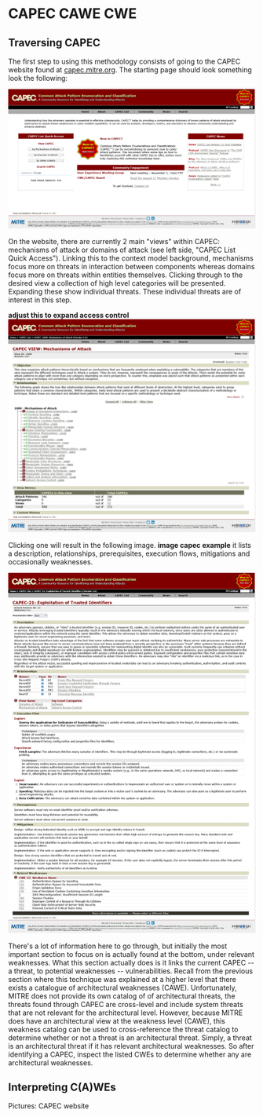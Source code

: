 # CAPEC CAWE CWE

## Traversing CAPEC
The first step to using this methodology consists of going to the CAPEC website found at [capec.mitre.org](https://capec.mitre.org/). The starting page should look something look the following:

![CAPEC Website](capec-website.png)

On the website, there are currently 2 main "views" within CAPEC: mechanisms of attack or domains of attack (see left side, "CAPEC List Quick Access").
Linking this to the context model background, mechanisms focus more on threats in interaction between components whereas domains focus more on threats within entities themselves.
Clicking through to the desired view a collection of high level categories will be presented.
Expanding these show individual threats.
These individual threats are of interest in this step.

**adjust this to expand access control**
![CAPEC mechanisms of attack](capec-mechanisms-of-attack.png)

Clicking one will result in the following image.
**image capec example**
it lists a description, relationships, prerequisites, execution flows, mitigations and occasionally weaknesses.

![CAPEC exploitation of trusted identifiers](capec-exploitation-of-trusted-identifiers.png)

There's a lot of information here to go through, but initially the most important section to focus on is actually found at the bottom, under relevant weaknesses.
What this section actually does is it links the current CAPEC -- a threat, to potential weaknesses -- vulnerabilities.
Recall from the previous section where this technique was explained at a higher level that there exists a catalogue of architectural weaknesses (CAWE).
Unfortunately, MITRE does not provide its own catalog of of architectural threats, the threats found through CAPEC are cross-level and include system threats that are not relevant for the architectural level.
However, because MITRE does have an architectural view at the weakness level (CAWE), this weakness catalog can be used to cross-reference the threat catalog to determine whether or not a threat is an architectural threat.
Simply, a threat is an architectural threat if it has relevant architectural weaknesses.
So after identifying a CAPEC, inspect the listed CWEs to determine whether any are architectural weaknesses.



## Interpreting C(A)WEs
Pictures: CAPEC website
